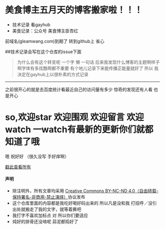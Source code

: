 # 美食博主五月天的博客搬家啦！！！

* 技术记录 看gayhub
* 美食记录：公众号 美食博主臣杏红

前域名(gleamwang.com)到期了 转到github上 省心

##技术记录会写在这个仓库的issue下面

> 为什么会有这个转变呢 一个字 懒 一句话 后来我发现什么博客的主题啊样子啊字体有多炫酷啊都不重要 有个地儿记录下来能传播正能量就好了 所以 我决定在gayhub上以很朴素的方式记录

***
之前很开心的就是去百度统计看最近自己的访问量有多少 惊奇的发现还有人看 也是开心

# so,欢迎star 欢迎围观 欢迎留言 欢迎watch 一watch有最新的更新你们就都知道了哦

嗯 祝好好 （很久没写 手好痒啊）

[戳此查看所有](https://github.com/MAYDAY1993/mayday1993.github.io/issues)

#### 声明

* 除注明外，所有文章均采用 [Creative Commons BY-NC-ND 4.0（自由转载-保持署名-非商用-禁止演绎）](http://creativecommons.org/licenses/by-nc-nd/4.0/deed.zh)协议发布
* 这个仓库里面的内容都是我吃好喝好码出来的 所以凡是没和我
打招呼／没引出处就搬走了我的文字，就等着撕吧
* 我打字不喜欢加标点 对 所以你们要适应
* 炖好的排骨还没啃呢 蒜泥都捣好了


